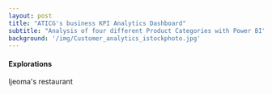 ```yaml
---
layout: post
title: "ATICG's business KPI Analytics Dashboard"
subtitle: "Analysis of four different Product Categories with Power BI"
background: '/img/Customer_analytics_istockphoto.jpg'
---
```



<h4>Explorations</h4>
<p>Ijeoma's restaurant</p>
